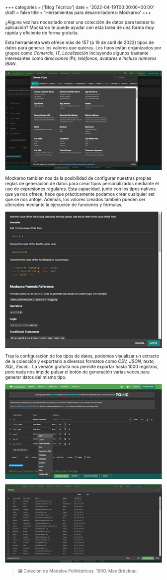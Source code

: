+++
categories = ['Blog Técnico']
date = '2022-04-19T00:00:00+00:00'
draft = false
title = 'Herramientas para desarrolladores: Mockaroo'
+++

¿Alguna vez has necesitado crear una colección de datos para testear tu aplicación? Mockaroo te puede ayudar con esta tarea de una forma muy rápida y eficiente de forma gratuita.

Esta herramienta web ofrece más de 157 (a 19 de abril de 2022) tipos de datos para generar los valores que quieras. Los tipos están organizados por grupos como *Comercio, IT, Localización* incluyendo algunos bastante interesantes como *direcciones IPs, teléfonos, avatares e incluso números IBAN*.

![Captura de pantalla mostrando el selector de tipos de datos de Mockaroo](imgs/mockaroo_types.JPG)

Mockaroo también nos da la posibilidad de configurar nuestras propias reglas de generación de datos para crear tipos personalizados mediante el uso de expresiones regulares. Esta capacidad, junto con los tipos nativos que ya nos ofrece, hace que prácticamente podamos crear cualquier set que se nos antoje. Además, los valores creados también pueden ser alterados mediante la ejecución de funciones y fórmulas.

![Captura de pantalla mostrando información sobre las fórmulas de Mockaroo](imgs/mockaroo_formulas.JPG)

Tras la configuración de los tipos de datos, podemos visualizar un extracto de la colección y exportarlo a diversos formatos como *CSV, JSON, texto, SQL, Excel...* La versión gratuita nos permite exportar hasta 1000 registros, pero nada nos impide pulsar el botón de generación varias veces para generar datos del mismo tipo.

![Captura de pantalla mostrando los formatos de exportación de Mockaroo](imgs/mockaroo_export.JPG)

![Captura de pantalla mostrando la previsualización de los datos](imgs/mockaroo_preview.JPG)

> 🖼️ Coleción de Modelos Polihédricos. 1900. Max Brückner.